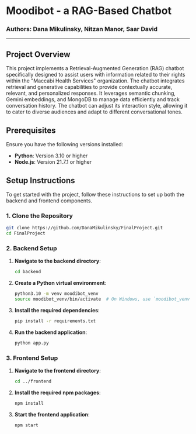 # Moodibot - a RAG-Based Chatbot

### Authors: Dana Mikulinsky, Nitzan Manor, Saar David

---

## Project Overview

This project implements a Retrieval-Augmented Generation (RAG) chatbot specifically designed to assist users with information related to their rights within the "Maccabi Health Services" organization. The chatbot integrates retrieval and generative capabilities to provide contextually accurate, relevant, and personalized responses. It leverages semantic chunking, Gemini embeddings, and MongoDB to manage data efficiently and track conversation history. The chatbot can adjust its interaction style, allowing it to cater to diverse audiences and adapt to different conversational tones.

## Prerequisites

Ensure you have the following versions installed:

- **Python**: Version 3.10 or higher
- **Node.js**: Version 21.7.1 or higher

## Setup Instructions

To get started with the project, follow these instructions to set up both the backend and frontend components.

### 1. Clone the Repository
```bash
git clone https://github.com/DanaMikulinsky/FinalProject.git
cd FinalProject
```

### 2. Backend Setup

1. **Navigate to the backend directory**:
   ```bash
   cd backend
   ```

2. **Create a Python virtual environment**:
   ```bash
   python3.10 -m venv moodibot_venv
   source moodibot_venv/bin/activate  # On Windows, use `moodibot_venv\Scripts\activate`
   ```

3. **Install the required dependencies**:
   ```bash
   pip install -r requirements.txt
   ```

4. **Run the backend application**:
   ```bash
   python app.py
   ```

### 3. Frontend Setup

1. **Navigate to the frontend directory**:
   ```bash
   cd ../frontend
   ```

2. **Install the required npm packages**:
   ```bash
   npm install
   ```

3. **Start the frontend application**:
   ```bash
   npm start
   ```
